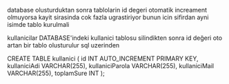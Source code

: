 database olusturduktan sonra tablolarin id degeri otomatik increament olmuyorsa kayit sirasinda cok fazla ugrastiriyor bunun icin sifirdan ayni isimde tablo kurulmali


kullanicilar DATABASE'indeki
kullanici tablosu silindikten sonra id değeri oto artan bir tablo olusturulur sql uzerinden

CREATE TABLE kullanici (
    id INT AUTO_INCREMENT PRIMARY KEY,
    kullaniciAdi VARCHAR(255),
    kullaniciParola VARCHAR(255),
    kullaniciMail VARCHAR(255),
    toplamSure INT
);
